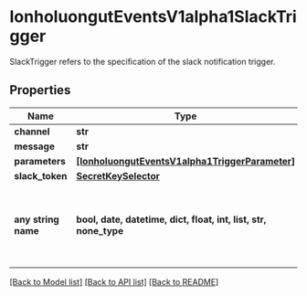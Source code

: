 # IonholuongutEventsV1alpha1SlackTrigger

SlackTrigger refers to the specification of the slack notification trigger.

## Properties
Name | Type | Description | Notes
------------ | ------------- | ------------- | -------------
**channel** | **str** |  | [optional] 
**message** | **str** |  | [optional] 
**parameters** | [**[IonholuongutEventsV1alpha1TriggerParameter]**](IonholuongutEventsV1alpha1TriggerParameter.md) |  | [optional] 
**slack_token** | [**SecretKeySelector**](SecretKeySelector.md) |  | [optional] 
**any string name** | **bool, date, datetime, dict, float, int, list, str, none_type** | any string name can be used but the value must be the correct type | [optional]

[[Back to Model list]](../README.md#documentation-for-models) [[Back to API list]](../README.md#documentation-for-api-endpoints) [[Back to README]](../README.md)



